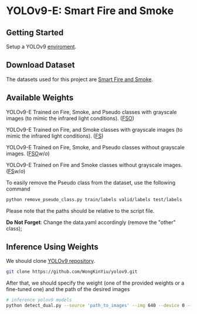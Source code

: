 # YOLOv9-E: Smart Fire and Smoke

## Getting Started
Setup a YOLOv9 [enviroment](https://github.com/WongKinYiu/yolov9).

## Download Dataset
The datasets used for this project are [Smart Fire and Smoke](https://universe.roboflow.com/mehdinejjar86-35iub/smart-fire-and-smoke).

## Available Weights

YOLOv9-E Trained on Fire, Smoke, and Pseudo classes with grayscale images (to mimic the infrared light conditions). ([FSO](https://github.com/mehdinejjar86/yolov9e-smart-fire-smoke/releases/download/v0.1/fso.pt))

YOLOv9-E Trained on Fire, and Smoke classes with grayscale images (to mimic the infrared light conditions). ([FS](https://github.com/mehdinejjar86/yolov9e-smart-fire-smoke/releases/download/v0.1/fs.pt))

YOLOv9-E Trained on Fire, Smoke, and Pseudo classes without grayscale images. ([FSO](https://github.com/mehdinejjar86/yolov9e-smart-fire-smoke/releases/download/v0.1/fsowo.pt)$`w/o`$) 

YOLOv9-E Trained on Fire and Smoke classes without grayscale images. ([FS](https://github.com/mehdinejjar86/yolov9e-smart-fire-smoke/releases/download/v0.1/fswo.pt)$`w/o`$)


To easily remove the Pseudo class from the dataset, use the following command
```bash
python remove_pseudo_class.py train/labels valid/labels test/labels
```
Please note that the paths should be relative to the script file.

**Do Not Forget**: Change the data.yaml accordingly (remove the "other" class);

## Inference Using Weights

We should clone [YOLOv9 repository]([enviroment](https://github.com/WongKinYiu/yolov9)).

```bash
git clone https://github.com/WongKinYiu/yolov9.git
```

After that, we should specify the weight (one of the provided weights or a fine-tuned one) and the path of the desired images

```bash
# inference yolov9 models
python detect_dual.py --source 'path_to_images' --img 640 --device 0 --weights 'path_to_weight' --name specify_name_of_detection
```
